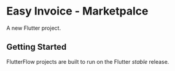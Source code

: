 # Easy Invoice - Marketpalce

A new Flutter project.

## Getting Started

FlutterFlow projects are built to run on the Flutter _stable_ release.

